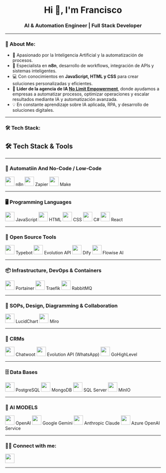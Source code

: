 <h1 align="center">Hi 👋, I'm Francisco</h1>
<h3 align="center">AI & Automation Engineer | Full Stack Developer</h3>

---

### 🚀 About Me:
- 🤖 Apasionado por la Inteligencia Artificial y la automatización de procesos.  
- 🔗 Especialista en **n8n**, desarrollo de workflows, integración de APIs y sistemas inteligentes.  
- 💻 Con conocimientos en **JavaScript, HTML y CSS** para crear soluciones personalizadas y eficientes.  
- 🚀 **Líder de la agencia de IA [No Limit Empowerment](#)**, donde ayudamos a empresas a automatizar procesos, optimizar operaciones y escalar resultados mediante IA y automatización avanzada.  
- 💡 En constante aprendizaje sobre IA aplicada, RPA, y desarrollo de soluciones digitales.  

---

### 🛠️ Tech Stack:

## 🛠️ Tech Stack & Tools

---

### 🔗 Automatiin And No-Code / Low-Code
<p align="left">
  <img src="https://i.postimg.cc/dVBLfSKV/n8n-color.png" width="30"/> n8n  
  <img src="https://i.postimg.cc/WpgpKfGc/Zapier-Symbol.png" width="30"/> Zapier  
  <img src="https://i.postimg.cc/CL0MVH7B/make-color.png" width="30"/> Make  
</p>

---

### 🖥️ Programming Languages
<p align="left">
  <img src="https://cdn.jsdelivr.net/gh/devicons/devicon/icons/javascript/javascript-original.svg" width="30"/> JavaScript  
  <img src="https://cdn.jsdelivr.net/gh/devicons/devicon/icons/html5/html5-original.svg" width="30"/> HTML  
  <img src="https://cdn.jsdelivr.net/gh/devicons/devicon/icons/css3/css3-original.svg" width="30"/> CSS  
  <img src="https://cdn.jsdelivr.net/gh/devicons/devicon/icons/csharp/csharp-original.svg" width="30"/> C#  
  <img src="https://cdn.jsdelivr.net/gh/devicons/devicon/icons/react/react-original.svg" width="30"/> React  
</p>

---

### 🔧 Open Source Tools
<p align="left">
  <img src="https://miro.medium.com/v2/resize:fit:1400/0*fp3QKdgKAOJLwDmD.png" width="30"/> Typebot  
  <img src="https://meta-q.cdn.bubble.io/f1735656025985x589899456761148800/evolution-logo.png" width="30"/> Evolution API  
  <img src="https://cdn.zeabur.com/dify-icon.png" width="30"/> Dify  
  <img src="https://i.postimg.cc/66gRVS9s/1688158464819.jpg" width="30"/> Flowise AI  
</p>

---

### 📦 Infrastructure, DevOps & Containers
<p align="left">
  <img src="https://i.postimg.cc/G298GPVh/png-transparent-portainer-hd-logo-thumbnail.png" width="30"/> Portainer  
  <img src="https://i.postimg.cc/d18PFLJX/images.png" width="30"/> Traefik  
  <img src="https://cdn.jsdelivr.net/gh/devicons/devicon/icons/rabbitmq/rabbitmq-original.svg" width="30"/> RabbitMQ  
</p>

---

### 🧠 SOPs, Design, Diagramming & Collaboration
<p align="left">
  <img src="https://i.postimg.cc/TYbbt9wK/apps-7736-f1e439b9-777e-47dd-b695-f05d19eb7b38-8ee3e6f6-c400-4919-811d-59b0cd18fa41-e5bd6ef7-31e5-4c.png" width="30"/> LucidChart  
  <img src="https://i.postimg.cc/tJKxX1rR/17d4a23-miro-logo-color-square.png" width="30" /> Miro  
</p>

---

### 💬 CRMs
<p align="left">
  <img src="https://avatars.githubusercontent.com/u/57478053?s=200&v=4" width="30"/> Chatwoot  
  <img src="https://avatars.githubusercontent.com/u/170858631?s=200&v=4" width="30"/> Evolution API (WhatsApp)  
  <img src="https://avatars.githubusercontent.com/u/65487629?s=200&v=4" width="30"/> GoHighLevel  
</p>

---

### 🗄️ Data Bases
<p align="left">
  <img src="https://cdn.jsdelivr.net/gh/devicons/devicon/icons/postgresql/postgresql-original.svg" width="30"/> PostgreSQL  
  <img src="https://cdn.jsdelivr.net/gh/devicons/devicon/icons/mongodb/mongodb-original.svg" width="30"/> MongoDB  
  <img src="https://cdn.jsdelivr.net/gh/devicons/devicon/icons/microsoftsqlserver/microsoftsqlserver-plain.svg" width="30"/> SQL Server  
  <img src="https://avatars.githubusercontent.com/u/695951?s=200&v=4" width="30"/> MinIO  
</p>

---

### 🤖 AI MODELS
<p align="left">
  <img src="https://i.postimg.cc/RZDW7p56/Chat-GPT-Logo-PNG-File.png" width="30"/> OpenAI  
  <img src="https://i.postimg.cc/XJhZ8G6K/gemini-icon-logo-png-seeklogo-611605.png" width="30"/> Google Gemini  
  <img src="https://i.postimg.cc/5jW6hh06/claude-ai-icon-65aa.png" width="30"/> Anthropic Claude  
  <img src="https://i.postimg.cc/yN1SYCTR/azureai-color.png" width="30"/> Azure OpenAI Service  
</p>

---

### 👨‍💻 Connect with me:
<p align="left">
  <a href="https://linkedin.com/in/tuusuario" target="_blank">
    <img src="https://cdn.jsdelivr.net/gh/devicons/devicon/icons/linkedin/linkedin-original.svg" width="30"/>
</p>


---

